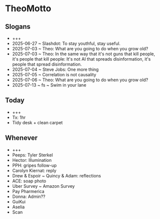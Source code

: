 # TheoMotto

## Slogans

* +++
* 2025-06-27 ~ Slashdot: To stay youthful, stay useful.
* 2025-07-03 ~ Theo: What are you going to do when you grow old?
* 2025-07-03 ~ Theo: In the same way that it's not guns that kill people, it's people that kill people: It's not AI that spreads disinformation, it's people that spread disinformation.
* 2025-07-04 ~ Steve Jobs: One more thing
* 2025-07-05 ~ Correlation is not causality
* 2025-07-06 ~ Theo: What are you going to do when you grow old?
* 2025-07-13 ~ fs ~ Swim in your lane

## Today

* +++
* Tx: 1hr
* Tidy desk + clean carpet


## Whenever

* +++
* Peeps: Tyler Sterkel
* Hector: Illumination
* PPH: gripes follow-up
* Carolyn Kiernat: reply
* Drew & Espoir ~ Quincy & Adam: reflections
* ACE: soap photo
* Uber Survey ~ Amazon Survey
* Pay Pharmerica
* Donna: Admin??
* GuiKui
* Aselia
* Scan
